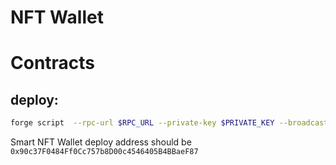 # NFT Wallet

# Contracts

## deploy:

```bash
forge script  --rpc-url $RPC_URL --private-key $PRIVATE_KEY --broadcast contracts/script/SmartNFTWallet.s.sol
```

Smart NFT Wallet deploy address should be `0x90c37F0484Ff0Cc757b8D00c4546405B4BBaeF87`